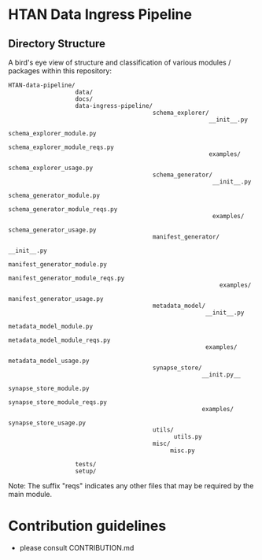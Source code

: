 # HTAN Data Ingress Pipeline

## Directory Structure

A bird's eye view of structure and classification of various modules / packages within this repository:
    
    HTAN-data-pipeline/
                       data/
                       docs/
                       data-ingress-pipeline/
                                             schema_explorer/
                                                             __init__.py
                                                             schema_explorer_module.py
                                                             schema_explorer_module_reqs.py
                                                             examples/
                                                                      schema_explorer_usage.py
                                             schema_generator/
                                                              __init__.py
                                                              schema_generator_module.py
                                                              schema_generator_module_reqs.py
                                                              examples/
                                                                       schema_generator_usage.py
                                             manifest_generator/
                                                                __init__.py
                                                                manifest_generator_module.py
                                                                manifest_generator_module_reqs.py
                                                                examples/
                                                                         manifest_generator_usage.py
                                             metadata_model/
                                                            __init__.py
                                                            metadata_model_module.py
                                                            metadata_model_module_reqs.py
                                                            examples/
                                                                     metadata_model_usage.py
                                             synapse_store/
                                                           __init.py__
                                                           synapse_store_module.py
                                                           synapse_store_module_reqs.py
                                                           examples/
                                                                    synapse_store_usage.py
                                             utils/
                                                   utils.py
                                             misc/
                                                  misc.py
                       
                       tests/
                       setup/
                        
Note: The suffix "reqs" indicates any other files that may be required by the main module.

# Contribution guidelines
* please consult CONTRIBUTION.md
